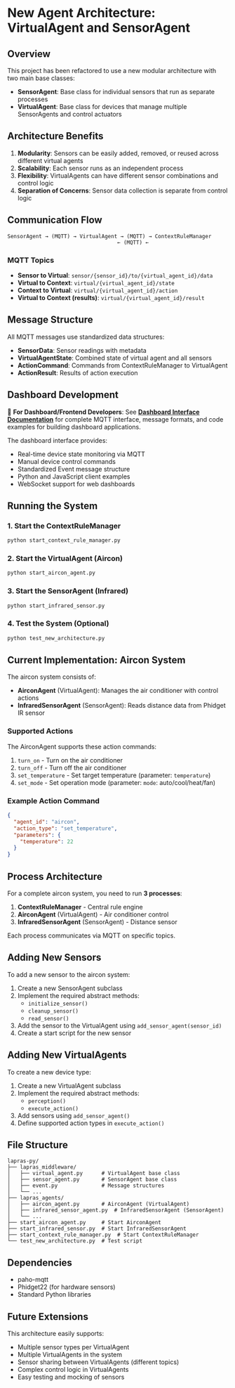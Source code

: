 # New Agent Architecture: VirtualAgent and SensorAgent

## Overview

This project has been refactored to use a new modular architecture with two main base classes:

- **SensorAgent**: Base class for individual sensors that run as separate processes
- **VirtualAgent**: Base class for devices that manage multiple SensorAgents and control actuators

## Architecture Benefits

1. **Modularity**: Sensors can be easily added, removed, or reused across different virtual agents
2. **Scalability**: Each sensor runs as an independent process
3. **Flexibility**: VirtualAgents can have different sensor combinations and control logic
4. **Separation of Concerns**: Sensor data collection is separate from control logic

## Communication Flow

```
SensorAgent → (MQTT) → VirtualAgent → (MQTT) → ContextRuleManager
                                   ← (MQTT) ← 
```

### MQTT Topics

- **Sensor to Virtual**: `sensor/{sensor_id}/to/{virtual_agent_id}/data`
- **Virtual to Context**: `virtual/{virtual_agent_id}/state`
- **Context to Virtual**: `virtual/{virtual_agent_id}/action`
- **Virtual to Context (results)**: `virtual/{virtual_agent_id}/result`

## Message Structure

All MQTT messages use standardized data structures:

- **SensorData**: Sensor readings with metadata
- **VirtualAgentState**: Combined state of virtual agent and all sensors
- **ActionCommand**: Commands from ContextRuleManager to VirtualAgent
- **ActionResult**: Results of action execution

## Dashboard Development

📱 **For Dashboard/Frontend Developers**: See **[Dashboard Interface Documentation](Dashboard_Interface_Documentation.md)** for complete MQTT interface, message formats, and code examples for building dashboard applications.

The dashboard interface provides:
- Real-time device state monitoring via MQTT
- Manual device control commands  
- Standardized Event message structure
- Python and JavaScript client examples
- WebSocket support for web dashboards

## Running the System

### 1. Start the ContextRuleManager
```bash
python start_context_rule_manager.py
```

### 2. Start the VirtualAgent (Aircon)
```bash
python start_aircon_agent.py
```

### 3. Start the SensorAgent (Infrared)
```bash
python start_infrared_sensor.py
```

### 4. Test the System (Optional)
```bash
python test_new_architecture.py
```

## Current Implementation: Aircon System

The aircon system consists of:

- **AirconAgent** (VirtualAgent): Manages the air conditioner with control actions
- **InfraredSensorAgent** (SensorAgent): Reads distance data from Phidget IR sensor

### Supported Actions

The AirconAgent supports these action commands:

1. `turn_on` - Turn on the air conditioner
2. `turn_off` - Turn off the air conditioner  
3. `set_temperature` - Set target temperature (parameter: `temperature`)
4. `set_mode` - Set operation mode (parameter: `mode`: auto/cool/heat/fan)

### Example Action Command

```json
{
  "agent_id": "aircon",
  "action_type": "set_temperature",
  "parameters": {
    "temperature": 22
  }
}
```

## Process Architecture

For a complete aircon system, you need to run **3 processes**:

1. **ContextRuleManager** - Central rule engine
2. **AirconAgent** (VirtualAgent) - Air conditioner control
3. **InfraredSensorAgent** (SensorAgent) - Distance sensor

Each process communicates via MQTT on specific topics.

## Adding New Sensors

To add a new sensor to the aircon system:

1. Create a new SensorAgent subclass
2. Implement the required abstract methods:
   - `initialize_sensor()`
   - `cleanup_sensor()`
   - `read_sensor()`
3. Add the sensor to the VirtualAgent using `add_sensor_agent(sensor_id)`
4. Create a start script for the new sensor

## Adding New VirtualAgents

To create a new device type:

1. Create a new VirtualAgent subclass
2. Implement the required abstract methods:
   - `perception()`
   - `execute_action()`
3. Add sensors using `add_sensor_agent()`
4. Define supported action types in `execute_action()`

## File Structure

```
lapras-py/
├── lapras_middleware/
│   ├── virtual_agent.py      # VirtualAgent base class
│   ├── sensor_agent.py       # SensorAgent base class
│   ├── event.py              # Message structures
│   └── ...
├── lapras_agents/
│   ├── aircon_agent.py       # AirconAgent (VirtualAgent)
│   ├── infrared_sensor_agent.py  # InfraredSensorAgent (SensorAgent)
│   └── ...
├── start_aircon_agent.py     # Start AirconAgent
├── start_infrared_sensor.py  # Start InfraredSensorAgent
├── start_context_rule_manager.py  # Start ContextRuleManager
└── test_new_architecture.py  # Test script
```

## Dependencies

- paho-mqtt
- Phidget22 (for hardware sensors)
- Standard Python libraries

## Future Extensions

This architecture easily supports:

- Multiple sensor types per VirtualAgent
- Multiple VirtualAgents in the system
- Sensor sharing between VirtualAgents (different topics)
- Complex control logic in VirtualAgents
- Easy testing and mocking of sensors